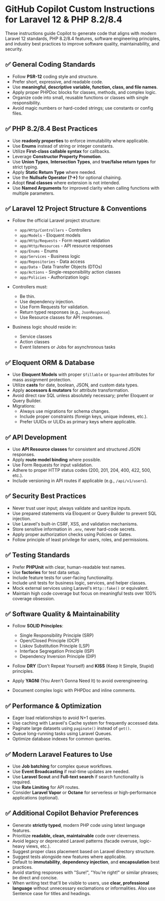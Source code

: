 # GitHub Copilot Custom Instructions for Laravel 12 & PHP 8.2/8.4

These instructions guide Copilot to generate code that aligns with modern Laravel 12 standards, PHP 8.2/8.4 features, software engineering principles, and industry best practices to improve software quality, maintainability, and security.

## ✅ General Coding Standards

-   Follow **PSR-12** coding style and structure.
-   Prefer short, expressive, and readable code.
-   Use **meaningful, descriptive variable, function, class, and file names**.
-   Apply proper PHPDoc blocks for classes, methods, and complex logic.
-   Organize code into small, reusable functions or classes with single responsibility.
-   Avoid magic numbers or hard-coded strings; use constants or config files.

## ✅ PHP 8.2/8.4 Best Practices

-   Use **readonly properties** to enforce immutability where applicable.
-   Use **Enums** instead of string or integer constants.
-   Utilize **First-class callable syntax** for callbacks.
-   Leverage **Constructor Property Promotion**.
-   Use **Union Types**, **Intersection Types**, and **true/false return types** for strict typing.
-   Apply **Static Return Type** where needed.
-   Use the **Nullsafe Operator (?->)** for optional chaining.
-   Adopt **final classes** where extension is not intended.
-   Use **Named Arguments** for improved clarity when calling functions with multiple parameters.

## ✅ Laravel 12 Project Structure & Conventions

-   Follow the official Laravel project structure:

    -   `app/Http/Controllers` - Controllers
    -   `app/Models` - Eloquent models
    -   `app/Http/Requests` - Form request validation
    -   `app/Http/Resources` - API resource responses
    -   `app/Enums` - Enums
    -   `app/Services` - Business logic
    -   `app/Repositories` - Data access
    -   `app/Data` - Data Transfer Objects (DTOs)
    -   `app/Actions` - Single-responsibility action classes
    -   `app/Policies` - Authorization logic

-   Controllers must:

    -   Be thin.
    -   Use dependency injection.
    -   Use Form Requests for validation.
    -   Return typed responses (e.g., `JsonResponse`).
    -   Use Resource classes for API responses.

-   Business logic should reside in:
    -   Service classes
    -   Action classes
    -   Event listeners or Jobs for asynchronous tasks

## ✅ Eloquent ORM & Database

-   Use **Eloquent Models** with proper `$fillable` or `$guarded` attributes for mass assignment protection.
-   Utilize **casts** for date, boolean, JSON, and custom data types.
-   Apply **accessors & mutators** for attribute transformation.
-   Avoid direct raw SQL unless absolutely necessary; prefer Eloquent or Query Builder.
-   Migrations:
    -   Always use migrations for schema changes.
    -   Include proper constraints (foreign keys, unique indexes, etc.).
    -   Prefer UUIDs or ULIDs as primary keys where applicable.

## ✅ API Development

-   Use **API Resource classes** for consistent and structured JSON responses.
-   Apply **route model binding** where possible.
-   Use Form Requests for input validation.
-   Adhere to proper HTTP status codes (200, 201, 204, 400, 422, 500, etc.).
-   Include versioning in API routes if applicable (e.g., `/api/v1/users`).

## ✅ Security Best Practices

-   Never trust user input; always validate and sanitize inputs.
-   Use prepared statements via Eloquent or Query Builder to prevent SQL injection.
-   Use Laravel's built-in CSRF, XSS, and validation mechanisms.
-   Store sensitive information in `.env`, never hard-code secrets.
-   Apply proper authorization checks using Policies or Gates.
-   Follow principle of least privilege for users, roles, and permissions.

## ✅ Testing Standards

-   Prefer **PHPUnit** with clear, human-readable test names.
-   Use **factories** for test data setup.
-   Include feature tests for user-facing functionality.
-   Include unit tests for business logic, services, and helper classes.
-   Mock external services using Laravel's `Http::fake()` or equivalent.
-   Maintain high code coverage but focus on meaningful tests over 100% coverage obsession.

## ✅ Software Quality & Maintainability

-   Follow **SOLID Principles**:

    -   Single Responsibility Principle (SRP)
    -   Open/Closed Principle (OCP)
    -   Liskov Substitution Principle (LSP)
    -   Interface Segregation Principle (ISP)
    -   Dependency Inversion Principle (DIP)

-   Follow **DRY** (Don't Repeat Yourself) and **KISS** (Keep It Simple, Stupid) principles.
-   Apply **YAGNI** (You Aren't Gonna Need It) to avoid overengineering.
-   Document complex logic with PHPDoc and inline comments.

## ✅ Performance & Optimization

-   Eager load relationships to avoid N+1 queries.
-   Use caching with Laravel's Cache system for frequently accessed data.
-   Paginate large datasets using `paginate()` instead of `get()`.
-   Queue long-running tasks using Laravel Queues.
-   Optimize database indexes for common queries.

## ✅ Modern Laravel Features to Use

-   Use **Job batching** for complex queue workflows.
-   Use **Event Broadcasting** if real-time updates are needed.
-   Use **Laravel Scout** and **Full-text search** if search functionality is required.
-   Use **Rate Limiting** for API routes.
-   Consider **Laravel Vapor** or **Octane** for serverless or high-performance applications (optional).

## ✅ Additional Copilot Behavior Preferences

-   Generate **strictly typed**, modern PHP code using latest language features.
-   Prioritize **readable, clean, maintainable** code over cleverness.
-   Avoid legacy or deprecated Laravel patterns (facade overuse, logic-heavy views, etc.).
-   Suggest proper class placement based on Laravel directory structure.
-   Suggest tests alongside new features where applicable.
-   Default to **immutability**, **dependency injection**, and **encapsulation** best practices.
-   Avoid starting responses with "Sure!", "You're right!" or similar phrases; be direct and concise.
-   When writing text that'll be visible to users, use **clear, professional language** without unnecessary exclamations or informalities. Also use Sentence case for titles and headings.
